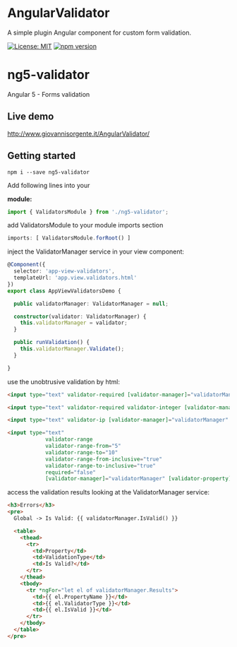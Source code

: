 # AngularValidator
A simple plugin Angular component for custom form validation.


[![License: MIT](https://img.shields.io/badge/License-MIT-yellow.svg)](https://opensource.org/licenses/MIT)
[![npm version](https://badge.fury.io/js/ng5-validator.svg)](https://badge.fury.io/js/ng5-validator.svg)
<!-- 
[![Build Status](https://travis-ci.org/gio-js/AngularValidator.svg?branch=master)](https://travis-ci.org/gio-js/AngularValidator)
-->

# ng5-validator

Angular 5 - Forms validation


## Live demo
http://www.giovannisorgente.it/AngularValidator/


## Getting started

`npm i --save ng5-validator`

Add following lines into your

**module:**

```typescript
import { ValidatorsModule } from './ng5-validator';
```

add ValidatorsModule to your module imports section<br/>
```typescript
imports: [ ValidatorsModule.forRoot() ]
```

inject the ValidatorManager service in your view component:<br/>
```typescript
@Component({
  selector: 'app-view-validators',
  templateUrl: 'app.view.validators.html'
})
export class AppViewValidatorsDemo {

  public validatorManager: ValidatorManager = null;

  constructor(validator: ValidatorManager) {
    this.validatorManager = validator;
  }

  public runValidation() {
    this.validatorManager.Validate();
  }

}
```

use the unobtrusive validation by html:<br/>
```html
<input type="text" validator-required [validator-manager]="validatorManager" [validator-property]="'RequiredField'">

<input type="text" validator-required validator-integer [validator-manager]="validatorManager" [validator-property]="'IntegerField'">

<input type="text" validator-ip [validator-manager]="validatorManager" [validator-property]="'IPField'">

<input type="text"
            validator-range
            validator-range-from="5"
            validator-range-to="10"
            validator-range-from-inclusive="true"
            validator-range-to-inclusive="true"
            required="false"
            [validator-manager]="validatorManager" [validator-property]="'RangeFieldValidation'">
```

access the validation results looking at the ValidatorManager service:<br/>
```html
<h3>Errors</h3>
<pre>
  Global -> Is Valid: {{ validatorManager.IsValid() }}

  <table>
    <thead>
      <tr>
        <td>Property</td>
        <td>ValidationType</td>
        <td>Is Valid?</td>
      </tr>
    </thead>
    <tbody>
      <tr *ngFor="let el of validatorManager.Results">
        <td>{{ el.PropertyName }}</td>
        <td>{{ el.ValidatorType }}</td>
        <td>{{ el.IsValid }}</td>
      </tr>
    </tbody>
  </table>
</pre>
```

<br/>
